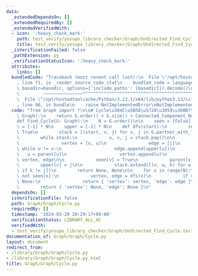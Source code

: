 ```yaml
---
data:
  _extendedDependsOn: []
  _extendedRequiredBy: []
  _extendedVerifiedWith:
  - icon: ':heavy_check_mark:'
    path: test_verify/yosupo_library_checker/Graph/Undirected_Find_Cycle.test.py
    title: test_verify/yosupo_library_checker/Graph/Undirected_Find_Cycle.test.py
  _isVerificationFailed: false
  _pathExtension: py
  _verificationStatusIcon: ':heavy_check_mark:'
  attributes:
    links: []
  bundledCode: "Traceback (most recent call last):\n  File \"/opt/hostedtoolcache/Python/3.13.1/x64/lib/python3.13/site-packages/onlinejudge_verify/documentation/build.py\"\
    , line 71, in _render_source_code_stat\n    bundled_code = language.bundle(stat.path,\
    \ basedir=basedir, options={'include_paths': [basedir]}).decode()\n          \
    \         ~~~~~~~~~~~~~~~^^^^^^^^^^^^^^^^^^^^^^^^^^^^^^^^^^^^^^^^^^^^^^^^^^^^^^^^^^^^^^^^^^\n\
    \  File \"/opt/hostedtoolcache/Python/3.13.1/x64/lib/python3.13/site-packages/onlinejudge_verify/languages/python.py\"\
    , line 96, in bundle\n    raise NotImplementedError\nNotImplementedError\n"
  code: "from Graph import *\n\n# Cycle\u304C\u5B58\u5728\u3059\u308B?\ndef Is_Exist_Cycle(G:\
    \ Graph):\n    return G.order() < G.size() + Connected_Component_Number(G)\n\n\
    def Find_Cycle(G: Graph):\n    N = G.order()\n\n    seen = [False] * N\n    parent\
    \ = [-1] * N\n    upper = [-1] * N\n    def dfs(start):\n        seen[start] =\
    \ True\n        stack = [(start, v, j) for v, j in G.partner_with_label_yield(start)]\n\
    \        while stack:\n            u, v, j = stack.pop()\n\n            if seen[v]:\n\
    \                vertex = [v, u]\n                edge = [j]\n               \
    \ while u != v:\n                    edge.append(upper[u])\n                 \
    \   u = parent[u]\n                    vertex.append(u)\n                return\
    \ vertex, edge\n\n            seen[v] = True\n            parent[v] = u\n    \
    \        upper[v] = j\n\n            stack.extend([(v, w, k) for w, k in G.partner_with_label_yield(v)\
    \ if k != j])\n        return None, None\n\n    for x in range(N):\n        if\
    \ not seen[x]:\n            vertex, edge = dfs(x)\n            if vertex is not\
    \ None:\n                return { 'vertex': vertex, 'edge': edge }\n    else:\n\
    \        return { 'vertex': None, 'edge': None }\n"
  dependsOn: []
  isVerificationFile: false
  path: Graph/Graph/Cycle.py
  requiredBy: []
  timestamp: '2024-03-20 20:29:17+09:00'
  verificationStatus: LIBRARY_ALL_AC
  verifiedWith:
  - test_verify/yosupo_library_checker/Graph/Undirected_Find_Cycle.test.py
documentation_of: Graph/Graph/Cycle.py
layout: document
redirect_from:
- /library/Graph/Graph/Cycle.py
- /library/Graph/Graph/Cycle.py.html
title: Graph/Graph/Cycle.py
---
```

